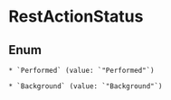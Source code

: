 
# RestActionStatus

## Enum


    * `Performed` (value: `"Performed"`)

    * `Background` (value: `"Background"`)
